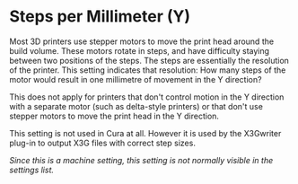 Steps per Millimeter (Y)
====
Most 3D printers use stepper motors to move the print head around the build volume. These motors rotate in steps, and have difficulty staying between two positions of the steps. The steps are essentially the resolution of the printer. This setting indicates that resolution: How many steps of the motor would result in one millimetre of movement in the Y direction?

This does not apply for printers that don't control motion in the Y direction with a separate motor (such as delta-style printers) or that don't use stepper motors to move the print head in the Y direction.

This setting is not used in Cura at all. However it is used by the X3Gwriter plug-in to output X3G files with correct step sizes.

*Since this is a machine setting, this setting is not normally visible in the settings list.*
